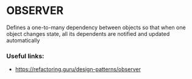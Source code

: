 # OBSERVER

Defines a one-to-many
dependency between objects so that
when one object changes state, all its
dependents are notified and updated
automatically

### Useful links:
* https://refactoring.guru/design-patterns/observer